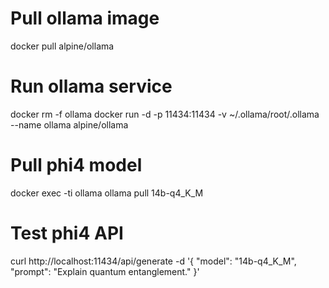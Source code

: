 # Pull ollama image
docker pull alpine/ollama

# Run ollama service
docker rm -f ollama
docker run -d -p 11434:11434 -v ~/.ollama/root/.ollama --name ollama alpine/ollama

# Pull phi4 model
docker exec -ti ollama ollama pull 14b-q4_K_M

# Test phi4 API
curl http://localhost:11434/api/generate -d '{
  "model": "14b-q4_K_M",
  "prompt": "Explain quantum entanglement."
}'